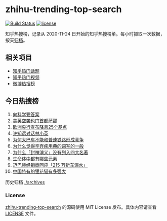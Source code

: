 # zhihu-trending-top-search

[![Build Status](https://github.com/justjavac/zhihu-trending-top-search/workflows/ci/badge.svg?branch=main)](https://github.com/justjavac/zhihu-trending-top-search/actions)
[![license](https://img.shields.io/github/license/justjavac/zhihu-trending-top-search)](https://github.com/justjavac/zhihu-trending-top-search/blob/main/LICENSE)

知乎热搜榜，记录从 2020-11-24 日开始的知乎热搜榜单。每小时抓取一次数据，按天[归档](./archives)。

## 相关项目

- [知乎热门话题](https://github.com/justjavac/zhihu-trending-hot-questions)
- [知乎热门视频](https://github.com/justjavac/zhihu-trending-hot-video)
- [微博热搜榜](https://github.com/justjavac/weibo-trending-hot-search)

## 今日热搜榜

<!-- BEGIN -->
<!-- 最后更新时间 Sun Oct 20 2024 10:53:39 GMT+0800 (China Standard Time) -->

1. [向科学要答案](https://www.zhihu.com/search?q=%E5%90%91%E7%A7%91%E5%AD%A6%E8%A6%81%E7%AD%94%E6%A1%88)
1. [美英空袭也门首都萨那](https://www.zhihu.com/search?q=%E7%BE%8E%E8%8B%B1%E7%A9%BA%E8%A2%AD%E4%B9%9F%E9%97%A8%E9%A6%96%E9%83%BD%E8%90%A8%E9%82%A3)
1. [欧洲央行宣布降息25个基点](https://www.zhihu.com/search?q=%E6%AC%A7%E6%B4%B2%E5%A4%AE%E8%A1%8C%E5%AE%A3%E5%B8%83%E9%99%8D%E6%81%AF25%E4%B8%AA%E5%9F%BA%E7%82%B9)
1. [许知远对话林小英](https://www.zhihu.com/search?q=%E8%AE%B8%E7%9F%A5%E8%BF%9C%E5%AF%B9%E8%AF%9D%E6%9E%97%E5%B0%8F%E8%8B%B1)
1. [为何大巴车不能和普速铁路形成竞争](https://www.zhihu.com/search?q=%E4%B8%BA%E4%BD%95%E5%A4%A7%E5%B7%B4%E8%BD%A6%E4%B8%8D%E8%83%BD%E5%92%8C%E6%99%AE%E9%80%9F%E9%93%81%E8%B7%AF%E5%BD%A2%E6%88%90%E7%AB%9E%E4%BA%89)
1. [为什么觉得辛弃疾用典的词写的一般](https://www.zhihu.com/search?q=%E4%B8%BA%E4%BB%80%E4%B9%88%E8%A7%89%E5%BE%97%E8%BE%9B%E5%BC%83%E7%96%BE%E7%94%A8%E5%85%B8%E7%9A%84%E8%AF%8D%E5%86%99%E7%9A%84%E4%B8%80%E8%88%AC)
1. [为什么「封神演义」没有列入四大名著](https://www.zhihu.com/search?q=%E4%B8%BA%E4%BB%80%E4%B9%88%E3%80%8C%E5%B0%81%E7%A5%9E%E6%BC%94%E4%B9%89%E3%80%8D%E6%B2%A1%E6%9C%89%E5%88%97%E5%85%A5%E5%9B%9B%E5%A4%A7%E5%90%8D%E8%91%97)
1. [生命体中都有哪些元素](https://www.zhihu.com/search?q=%E7%94%9F%E5%91%BD%E4%BD%93%E4%B8%AD%E9%83%BD%E6%9C%89%E5%93%AA%E4%BA%9B%E5%85%83%E7%B4%A0)
1. [迈巴赫经销商回应「215 万新车漏水」](https://www.zhihu.com/search?q=%E8%BF%88%E5%B7%B4%E8%B5%AB%E7%BB%8F%E9%94%80%E5%95%86%E5%9B%9E%E5%BA%94%E3%80%8C215%20%E4%B8%87%E6%96%B0%E8%BD%A6%E6%BC%8F%E6%B0%B4%E3%80%8D)
1. [中国特有的狸花猫有多强大](https://www.zhihu.com/search?q=%E4%B8%AD%E5%9B%BD%E7%89%B9%E6%9C%89%E7%9A%84%E7%8B%B8%E8%8A%B1%E7%8C%AB%E6%9C%89%E5%A4%9A%E5%BC%BA%E5%A4%A7)

<!-- END -->

历史归档 [./archives](./archives)

### License

[zhihu-trending-top-search](https://github.com/justjavac/zhihu-trending-top-search) 的源码使用 MIT License
发布。具体内容请查看 [LICENSE](./LICENSE) 文件。

